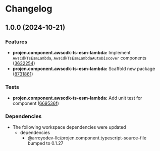 # Changelog

## 1.0.0 (2024-10-21)


### Features

* **projen.component.awscdk-ts-esm-lambda:** Implement `AwsCdkTsEsmLambda`, `AwsCdkTsEsmLambdaAutoDiscover` components ([3632254](https://github.com/ArroyoDev-LLC/components/commit/3632254fc61e1bfaf42c436b202c856dce75a7c4))
* **projen.component.awscdk-ts-esm-lambda:** Scaffold new package ([8731861](https://github.com/ArroyoDev-LLC/components/commit/8731861173180a7318b7552817f97d6cd0af7273))


### Tests

* **projen.component.awscdk-ts-esm-lambda:** Add unit test for component ([669536f](https://github.com/ArroyoDev-LLC/components/commit/669536f9a19c88e1b32bb0ee41196b54722f0a54))


### Dependencies

* The following workspace dependencies were updated
  * dependencies
    * @arroyodev-llc/projen.component.typescript-source-file bumped to 0.1.27

